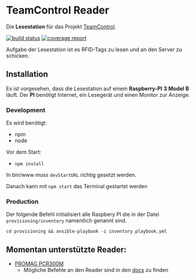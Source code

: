 # TeamControl Reader

Die **Lesestation** für das Projekt [TeamControl](https://gitlab.software-consultant.net/swc/teamcontrol).

[![build status](https://gitlab.software-consultant.net/swc/teamcontrol-reader/badges/master/build.svg)](https://gitlab.software-consultant.net/swc/teamcontrol-reader/commits/master)
[![coverage report](https://gitlab.software-consultant.net/swc/teamcontrol-reader/badges/master/coverage.svg)](https://gitlab.software-consultant.net/swc/teamcontrol-reader/commits/master)

Aufgabe der Lesestation ist es RFID-Tags zu lesen und an den Server zu schicken.

## Installation
Es ist vorgesehen, dass die Lesestation auf einem __Raspberry-PI__ __3__ __Model__ __B__ läuft.
Der __PI__ benötigt Internet, ein Lesegerät und einen Monitor zur Anzeige.

### Development
Es wird benötigt:
  - npm
  - node

Vor dem Start:
  - `npm install`

In bin/www muss `devStartURL` richtig gesetzt werden.

Danach kann mit `npm start` das Terminal gestartet werden


### Production

Der folgende Befehl initialisiert alle Raspbery PI die in der Datei `provisioning/inventory` namentlich genannt sind.

    cd provisioning && ansible-playbook -i inventory playbook.yml

## Momentan unterstützte Reader:
  - [PROMAG PCR300M](http://www.promageurope.com/products/rfid-readers-and-writers/rfid-reader-pcr300.htm)
    - Mögliche Befehle an den Reader sind in den [docs](docs) zu finden